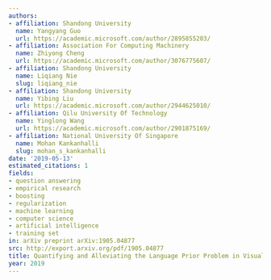```yaml
---
authors:
- affiliation: Shandong University
  name: Yangyang Guo
  url: https://academic.microsoft.com/author/2895855203/
- affiliation: Association For Computing Machinery
  name: Zhiyong Cheng
  url: https://academic.microsoft.com/author/3076775607/
- affiliation: Shandong University
  name: Liqiang Nie
  slug: liqiang_nie
- affiliation: Shandong University
  name: Yibing Liu
  url: https://academic.microsoft.com/author/2944625010/
- affiliation: Qilu University Of Technology
  name: Yinglong Wang
  url: https://academic.microsoft.com/author/2901875169/
- affiliation: National University Of Singapore
  name: Mohan Kankanhalli
  slug: mohan_s_kankanhalli
date: '2019-05-13'
estimated_citations: 1
fields:
- question answering
- empirical research
- boosting
- regularization
- machine learning
- computer science
- artificial intelligence
- training set
in: arXiv preprint arXiv:1905.04877
src: http://export.arxiv.org/pdf/1905.04877
title: Quantifying and Alleviating the Language Prior Problem in Visual Question Answering
year: 2019
---
```

